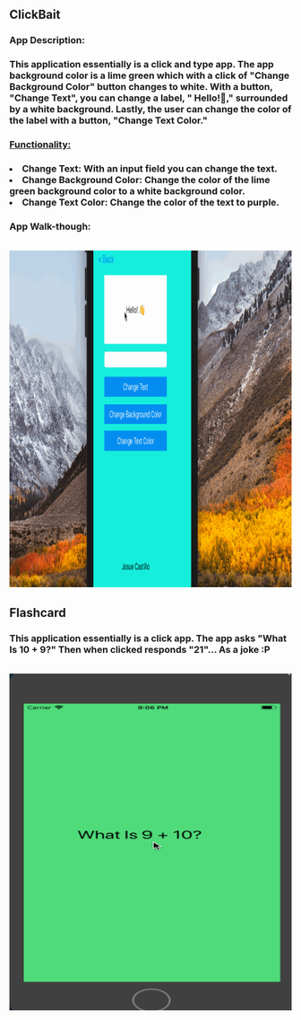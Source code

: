 ## ClickBait

### App Description:
<h3>
This application essentially is a click and type app. The app background color is a lime green which with a click of "Change Background Color" button changes to white. With a button, "Change Text", you can change a label, " Hello!👋," surrounded by a white background. Lastly, the user can change the color of the label with a button, "Change Text Color."
</h3>

### <u>Functionality:</u>
<h3>
<li>Change Text: With an input field you can change the text.</li>
<li>Change Background Color: Change the color of the lime green background color to a white background color.</li>
<li>Change Text Color: Change the color of the text to purple. </li>
</h3>

### App Walk-though:
<br>
<img height="600px" width="600px" src="Appgif.gif" width=200><br>


## Flashcard
<h3>
This application essentially is a click app. The app asks "What Is 10 + 9?" Then when clicked responds "21"... As a joke :P
</h3>
<br>
<img height="600px" width="600px" src="flashcard.gif" width=200><br>

